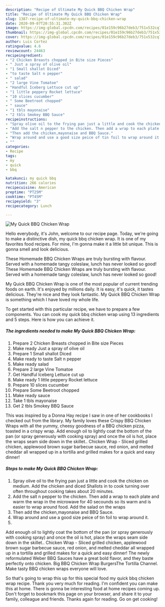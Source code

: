 ```yaml
---
description: "Recipe of Ultimate My Quick BBQ Chicken Wrap"
title: "Recipe of Ultimate My Quick BBQ Chicken Wrap"
slug: 1387-recipe-of-ultimate-my-quick-bbq-chicken-wrap
date: 2020-09-07T20:55:31.302Z
image: https://img-global.cpcdn.com/recipes/01e159c96b27deb3/751x532cq70/my-quick-bbq-chicken-wrap-recipe-main-photo.jpg
thumbnail: https://img-global.cpcdn.com/recipes/01e159c96b27deb3/751x532cq70/my-quick-bbq-chicken-wrap-recipe-main-photo.jpg
cover: https://img-global.cpcdn.com/recipes/01e159c96b27deb3/751x532cq70/my-quick-bbq-chicken-wrap-recipe-main-photo.jpg
author: Luis Cortez
ratingvalue: 4.6
reviewcount: 24463
recipeingredient:
- "2 Chicken Breasts chopped in Bite size Pieces"
- " Just a spray of olive oil"
- "1 Small shallot Diced"
- "to taste Salt n pepper"
- " salad"
- "2 large Vine Tomatoe"
- "Handful Iceberg Lettuce cut up"
- "1 little peppery Rocket lettuce"
- "10 slices cucumber"
- " Some Beetroot chopped"
- " sauce"
- "1 tbls mayonaise"
- "2 tbls Smokey BBQ Sauce"
recipeinstructions:
- "Spray olive oil to the frying pan just a little and cook the chicken on medium. Add the chicken and diced Shallots in to cook turning over often throughout cooking takes about 20 minutes."
- "Add the salt n pepper to the chicken. Then add a wrap to each plate and warm the wrap in the microwave for 40 secounds so its warm and is easier to wrap around food. Add the salad on the wraps"
- "Then add the chicken,mayonaise and BBQ Sauce."
- "Wrap around and use a good size peice of tin foil to wrap around it."
- ""
categories:
- Recipe
tags:
- my
- quick
- bbq

katakunci: my quick bbq 
nutrition: 266 calories
recipecuisine: American
preptime: "PT25M"
cooktime: "PT45M"
recipeyield: "3"
recipecategory: Lunch

---
```



![My Quick BBQ Chicken Wrap](https://img-global.cpcdn.com/recipes/01e159c96b27deb3/751x532cq70/my-quick-bbq-chicken-wrap-recipe-main-photo.jpg)

Hello everybody, it's John, welcome to our recipe page. Today, we're going to make a distinctive dish, my quick bbq chicken wrap. It is one of my favorites food recipes. For mine, I'm gonna make it a little bit unique. This is gonna smell and look delicious.

These Homemade BBQ Chicken Wraps are truly bursting with flavour. Served with a homemade tangy coleslaw, lunch has never looked so good! These Homemade BBQ Chicken Wraps are truly bursting with flavour. Served with a homemade tangy coleslaw, lunch has never looked so good!

My Quick BBQ Chicken Wrap is one of the most popular of current trending foods on earth. It's enjoyed by millions daily. It is easy, it's quick, it tastes delicious. They're nice and they look fantastic. My Quick BBQ Chicken Wrap is something which I have loved my whole life.


To get started with this particular recipe, we have to prepare a few components. You can cook my quick bbq chicken wrap using 13 ingredients and 5 steps. Here is how you can achieve it.

<!--inarticleads1-->

##### The ingredients needed to make My Quick BBQ Chicken Wrap:

1. Prepare 2 Chicken Breasts chopped in Bite size Pieces
1. Make ready  Just a spray of olive oil
1. Prepare 1 Small shallot Diced
1. Make ready to taste Salt n pepper
1. Make ready  salad
1. Prepare 2 large Vine Tomatoe
1. Get Handful Iceberg Lettuce cut up
1. Make ready 1 little peppery Rocket lettuce
1. Prepare 10 slices cucumber
1. Prepare  Some Beetroot chopped
1. Make ready  sauce
1. Take 1 tbls mayonaise
1. Get 2 tbls Smokey BBQ Sauce


This was inspired by a Donna Hay recipe I saw in one of her cookbooks I checked out from the library. My family loves these Crispy BBQ Chicken Wraps with all the yummy, cheesy goodness of a BBQ chicken pizza, toasted in a crispy wrap. Add enough oil to lightly coat the bottom of the pan (or spray generously with cooking spray) and once the oil is hot, place the wraps seam side down in the skillet.. Chicken Wrap - Sliced grilled chicken, applewood brown sugar barbecue sauce, red onion, and melted cheddar all wrapped up in a tortilla and grilled makes for a quick and easy dinner! 

<!--inarticleads2-->

##### Steps to make My Quick BBQ Chicken Wrap:

1. Spray olive oil to the frying pan just a little and cook the chicken on medium. Add the chicken and diced Shallots in to cook turning over often throughout cooking takes about 20 minutes.
1. Add the salt n pepper to the chicken. Then add a wrap to each plate and warm the wrap in the microwave for 40 secounds so its warm and is easier to wrap around food. Add the salad on the wraps
1. Then add the chicken,mayonaise and BBQ Sauce.
1. Wrap around and use a good size peice of tin foil to wrap around it.
1. 


Add enough oil to lightly coat the bottom of the pan (or spray generously with cooking spray) and once the oil is hot, place the wraps seam side down in the skillet.. Chicken Wrap - Sliced grilled chicken, applewood brown sugar barbecue sauce, red onion, and melted cheddar all wrapped up in a tortilla and grilled makes for a quick and easy dinner! The newly reformulated Weber BBQ Sauces have a great bold flavor, and they baste perfectly onto chicken. Big BBQ Chicken Wrap BurgersThe Tortilla Channel. Make tasty BBQ chicken wraps everyone will love. 

So that's going to wrap this up for this special food my quick bbq chicken wrap recipe. Thank you very much for reading. I'm confident you can make this at home. There is gonna be interesting food at home recipes coming up. Don't forget to bookmark this page on your browser, and share it to your family, colleague and friends. Thanks again for reading. Go on get cooking!

